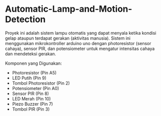 # Automatic-Lamp-and-Motion-Detection

Proyek ini adalah sistem lampu otomatis yang dapat menyala ketika kondisi gelap ataupun terdapat gerakan (aktivitas manusia). Sistem ini menggunakan mikrokontroller arduino uno dengan photoresistor (sensor cahaya), sensor PIR, dan potensiometer untuk mengatur intensitas cahaya dan mendeteksi gerakan.

Komponen yang Digunakan:
- Photoresistor (Pin A5)
- LED Putih (Pin 9)
- Tombol Photoresistor (Pin 2)
- Potensiometer (Pin A0)
- Sensor PIR (Pin 8)
- LED Merah (Pin 10)
- Piezo Buzzer (Pin 7)
- Tombol PIR (Pin 3)
